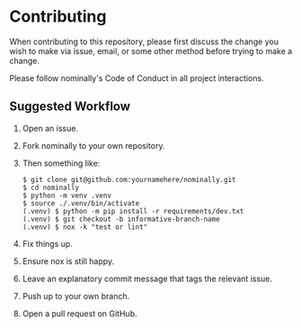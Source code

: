 # Contributing

When contributing to this repository, please first discuss the change you wish
to make via issue, email, or some other method before trying to make a change.

Please follow nominally's Code of Conduct in all project interactions.

## Suggested Workflow

1. Open an issue.

1. Fork nominally to your own repository.

1. Then something like:

    ```
    $ git clone git@github.com:yournamehere/nominally.git
    $ cd nominally
    $ python -m venv .venv
    $ source ./.venv/bin/activate
    (.venv) $ python -m pip install -r requirements/dev.txt
    (.venv) $ git checkout -b informative-branch-name
    (.venv) $ nox -k "test or lint"
    ```
1. Fix things up.

1. Ensure nox is still happy.

1. Leave an explanatory commit message that tags the relevant issue.

1. Push up to your own branch.

1. Open a pull request on GitHub.
